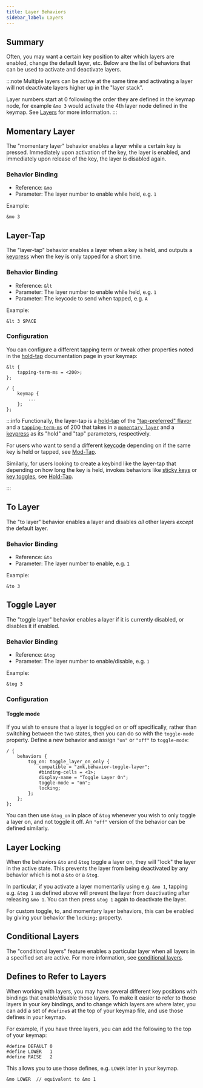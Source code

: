 ```yaml
---
title: Layer Behaviors
sidebar_label: Layers
---
```


## Summary

Often, you may want a certain key position to alter which layers are enabled, change the default layer, etc.
Below are the list of behaviors that can be used to activate and deactivate layers.

:::note
Multiple layers can be active at the same time and activating a layer will not deactivate layers higher up in the "layer stack".

Layer numbers start at 0 following the order they are defined in the keymap node, for example `&mo 3` would activate the 4th layer node defined in the keymap.
See [Layers](../index.mdx#layers) for more information.
:::

## Momentary Layer

The "momentary layer" behavior enables a layer while a certain key is pressed. Immediately upon
activation of the key, the layer is enabled, and immediately upon release of the key, the layer is disabled
again.

### Behavior Binding

- Reference: `&mo`
- Parameter: The layer number to enable while held, e.g. `1`

Example:

```dts
&mo 3
```

## Layer-Tap

The "layer-tap" behavior enables a layer when a key is held, and outputs a [keypress](key-press.md) when the key is only tapped for a short time.

### Behavior Binding

- Reference: `&lt`
- Parameter: The layer number to enable while held, e.g. `1`
- Parameter: The keycode to send when tapped, e.g. `A`

Example:

```dts
&lt 3 SPACE
```

### Configuration

You can configure a different tapping term or tweak other properties noted in the [hold-tap](hold-tap.mdx#advanced-configuration) documentation page in your keymap:

```dts
&lt {
    tapping-term-ms = <200>;
};

/ {
    keymap {
        ...
    };
};
```

:::info
Functionally, the layer-tap is a [hold-tap](hold-tap.mdx) of the ["tap-preferred" flavor](hold-tap.mdx#flavors) and a [`tapping-term-ms`](hold-tap.mdx#tapping-term-ms) of 200 that takes in a [`momentary layer`](#momentary-layer) and a [keypress](key-press.md) as its "hold" and "tap" parameters, respectively.

For users who want to send a different [keycode](../list-of-keycodes.mdx) depending on if the same key is held or tapped, see [Mod-Tap](mod-tap.md).

Similarly, for users looking to create a keybind like the layer-tap that depending on how long the key is held, invokes behaviors like [sticky keys](sticky-key.md) or [key toggles](key-toggle.md), see [Hold-Tap](hold-tap.mdx).

:::

## To Layer

The "to layer" behavior enables a layer and disables _all_ other layers _except_ the default layer.

### Behavior Binding

- Reference: `&to`
- Parameter: The layer number to enable, e.g. `1`

Example:

```dts
&to 3
```

## Toggle Layer

The "toggle layer" behavior enables a layer if it is currently disabled, or disables it if enabled.

### Behavior Binding

- Reference: `&tog`
- Parameter: The layer number to enable/disable, e.g. `1`

Example:

```dts
&tog 3
```

### Configuration

#### Toggle mode

If you wish to ensure that a layer is toggled on or off specifically, rather than switching between the two states, then you can do so with the `toggle-mode` property.
Define a new behavior and assign `"on"` or `"off"` to `toggle-mode`:

```dts
/ {
    behaviors {
        tog_on: toggle_layer_on_only {
            compatible = "zmk,behavior-toggle-layer";
            #binding-cells = <1>;
            display-name = "Toggle Layer On";
            toggle-mode = "on";
            locking;
        };
    };
};
```

You can then use `&tog_on` in place of `&tog` whenever you wish to only toggle a layer on, and not toggle it off. An `"off"` version of the behavior can be defined similarly.

## Layer Locking

When the behaviors `&to` and `&tog` toggle a layer on, they will "lock" the layer in the active state. This prevents the layer from being deactivated by any behavior which is not a `&to` or a `&tog`.

In particular, if you activate a layer momentarily using e.g. `&mo 1`, tapping e.g. `&tog 1` as defined above will prevent the layer from deactivating after releasing `&mo 1`. You can then press `&tog 1` again to deactivate the layer.

For custom toggle, to, and momentary layer behaviors, this can be enabled by giving your behavior the `locking;` property.

## Conditional Layers

The "conditional layers" feature enables a particular layer when all layers in a specified set are active.
For more information, see [conditional layers](../conditional-layers.md).

## Defines to Refer to Layers

When working with layers, you may have several different key positions with bindings that enable/disable those layers.
To make it easier to refer to those layers in your key bindings, and to change which layers are where later, you can
add a set of `#define`s at the top of your keymap file, and use those defines in your keymap.

For example, if you have three layers, you can add the following to the top of your keymap:

```dts
#define DEFAULT 0
#define LOWER   1
#define RAISE   2
```

This allows you to use those defines, e.g. `LOWER` later in your keymap.

```dts
&mo LOWER  // equivalent to &mo 1
```
